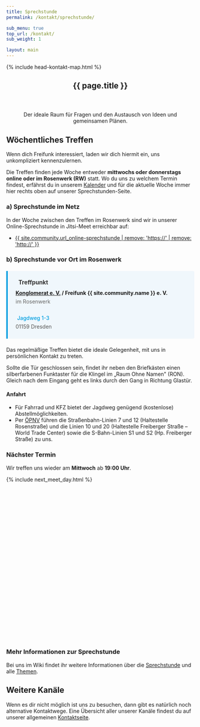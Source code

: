 ```yaml
---
title: Sprechstunde
permalink: /kontakt/sprechstunde/

sub_menu: true
top_url: /kontakt/
sub_weight: 1

layout: main
---
```


{% include head-kontakt-map.html %}

<header>
	<h2 class="post-title">{{ page.title }}</h2>
</header>

<p style="text-align: center;">Der ideale Raum für Fragen und den Austausch von Ideen und gemeinsamen Plänen.</p>

<div class="row">
	<div class="8u 12u(2)">
        <section class="box">
            <h2>Wöchentliches Treffen</h2>
            <p>Wenn dich Freifunk interessiert, laden wir dich hiermit ein, uns unkompliziert kennenzulernen.</p>
            <p>Die Treffen finden jede Woche entweder <strong>mittwochs oder donnerstags online oder im Rosenwerk (RW)</strong> statt. Wo du uns zu welchem Termin findest, erfährst du in unserem <a href="{{ "/verein/kalender/" | prepend: site.baseurl }}">Kalender</a> und für die aktuelle Woche immer hier rechts oben auf unserer Sprechstunden-Seite.</p>
        </section>
        <section class="box">
            <h3 id="online">a) Sprechstunde im Netz</h3>
            <p>
                In der Woche zwischen den Treffen im Rosenwerk sind wir in unserer Online-Sprechstunde in Jitsi-Meet erreichbar auf:
                <ul class="actions align-center">
                    <li><a href="{{ site.community.url_online-sprechstunde }}" class="button accent2 icon fa-microphone-lines">{{ site.community.url_online-sprechstunde  | remove: 'https://' | remove: 'http://' }}</a></li>
                </ul>
            </p>
            <h3 id="rosenwerk">b) Sprechstunde vor Ort im Rosenwerk</h3>
            <!-- 
            ACCENT COLORS:
            accent1: #666666 (gray)     → bg: #f0f0f0
            accent2: #dc0067 (pink)     → bg: #fcf2f7
            accent3: #ffb400 (yellow)   → bg: #fffcf0
            accent4: #009ee0 (cyan)     → bg: #f0f7fc ← Currently used
            accent5: #111111 (black)    → bg: #f0f0f0
            -->
            <div style="background: #f0f7fc; border-left: 4px solid #009ee0; padding: 1.5em; margin: 1.5em 0; border-radius: 0 4px 4px 0; margin-right: 0%;">
                <h4 style="margin: 0 0 0.5em 0; color: #333; font-size: 1.1em;">
                    <i class="fa fa-map-location-dot" style="color: #009ee0; margin-right: 0.5em;"></i>
                    Treffpunkt
                </h4>
                <div style="line-height: 1.6;">
                    <strong><a href="https://konglomerat.org">Konglomerat e. V.</a> / Freifunk {{ site.community.name }} e. V.</strong><br>
                    <span style="color: #666;">im Rosenwerk</span><br><br>
                    <a href="{{ site.community.url_treffenort }}" style="color: #009ee0; text-decoration: none; font-weight: 500;">
                        <i class="fa fa-city" style="color: #009ee0; margin-right: 0.3em;"></i>Jagdweg 1-3
                    </a><br>
                    <span style="color: #555;">01159 Dresden</span>
                </div>
            </div>
            <p>Das regelmäßige Treffen bietet die ideale Gelegenheit, mit uns in pers&ouml;nlichen Kontakt zu treten.</p>
            <p>Sollte die T&uuml;r geschlossen sein, findet ihr neben den Briefk&auml;sten einen silberfarbenen Funktaster f&uuml;r die Klingel im „Raum Ohne Namen" (RON). Gleich nach dem Eingang geht es links durch den Gang in Richtung Glast&uuml;r.</p>
            <h4>Anfahrt</h4>
            <p>
                <ul>
                    <li>F&uuml;r Fahrrad und KFZ bietet der Jagdweg gen&uuml;gend (kostenlose) Abstellm&ouml;glichkeiten.</li>
                    <li>Per <a href="http://www.öpnvkarte.de/?zoom=17&lat=51.04774&lon=13.71672&layers=TBTTT#13.7167;51.0477;17">&Ouml;PNV</a> f&uuml;hren die Straßenbahn-Linien 7 und 12 (Haltestelle Rosenstraße) und die Linien 10 und 20 (Haltestelle Freiberger Straße – World Trade Center) sowie die S-Bahn-Linien S1 und S2 (Hp. Freiberger Straße) zu uns.</li>
                </ul>
            </p>
        </section>
    </div>
    <div class="4u 12u(2)">
        <section class="box">
            <h3>Nächster Termin</h3>
            <p>Wir treffen uns wieder <span id="next_meet_date">am <strong>Mittwoch</strong> ab <strong>19:00 Uhr</strong>.</span></p>
            {% include next_meet_day.html %}
        </section>
        <section class="box" style="padding: 0 !important; overflow: hidden;">
            <div id="map" style="height: 30em;"></div>
            <script>$(document).ready(function(){mapinit();});</script>
        </section>
        <section class="box">
            <h3>Mehr Informationen zur Sprechstunde</h3>
            <p>Bei uns im Wiki findet ihr weitere Informationen &uuml;ber die <a href="{{ site.community.url_sprechstunde }}">Sprechstunde</a> und alle <a href="{{ site.community.url_treffenthema }}">Themen</a>.</p>
        </section>
    </div>
</div>

<section class="box">
    <h2>Weitere Kanäle</h2>
    <p>Wenn es dir nicht m&ouml;glich ist uns zu besuchen, dann gibt es nat&uuml;rlich noch alternative Kontaktwege. Eine Übersicht aller unserer Kanäle findest du auf unserer allgemeinen <a href="/kontakt/">Kontaktseite</a>.</p>
</section>